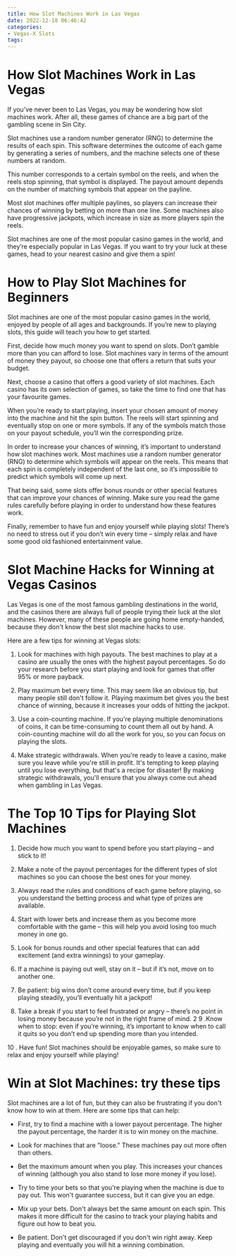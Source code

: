 ```yaml
---
title: How Slot Machines Work in Las Vegas 
date: 2022-12-18 06:46:42
categories:
- Vegas-X Slots
tags:
---
```



#  How Slot Machines Work in Las Vegas 

If you’ve never been to Las Vegas, you may be wondering how slot machines work. After all, these games of chance are a big part of the gambling scene in Sin City. 

Slot machines use a random number generator (RNG) to determine the results of each spin. This software determines the outcome of each game by generating a series of numbers, and the machine selects one of these numbers at random. 

This number corresponds to a certain symbol on the reels, and when the reels stop spinning, that symbol is displayed. The payout amount depends on the number of matching symbols that appear on the payline. 

Most slot machines offer multiple paylines, so players can increase their chances of winning by betting on more than one line. Some machines also have progressive jackpots, which increase in size as more players spin the reels. 

 Slot machines are one of the most popular casino games in the world, and they’re especially popular in Las Vegas. If you want to try your luck at these games, head to your nearest casino and give them a spin!

#  How to Play Slot Machines for Beginners 

Slot machines are one of the most popular casino games in the world, enjoyed by people of all ages and backgrounds. If you’re new to playing slots, this guide will teach you how to get started.

First, decide how much money you want to spend on slots. Don’t gamble more than you can afford to lose. Slot machines vary in terms of the amount of money they payout, so choose one that offers a return that suits your budget.

Next, choose a casino that offers a good variety of slot machines. Each casino has its own selection of games, so take the time to find one that has your favourite games.

When you’re ready to start playing, insert your chosen amount of money into the machine and hit the spin button. The reels will start spinning and eventually stop on one or more symbols. If any of the symbols match those on your payout schedule, you’ll win the corresponding prize.

In order to increase your chances of winning, it’s important to understand how slot machines work. Most machines use a random number generator (RNG) to determine which symbols will appear on the reels. This means that each spin is completely independent of the last one, so it’s impossible to predict which symbols will come up next.

That being said, some slots offer bonus rounds or other special features that can improve your chances of winning. Make sure you read the game rules carefully before playing in order to understand how these features work.

Finally, remember to have fun and enjoy yourself while playing slots! There’s no need to stress out if you don’t win every time – simply relax and have some good old fashioned entertainment value.

#  Slot Machine Hacks for Winning at Vegas Casinos 

Las Vegas is one of the most famous gambling destinations in the world, and the casinos there are always full of people trying their luck at the slot machines. However, many of these people are going home empty-handed, because they don't know the best slot machine hacks to use.

Here are a few tips for winning at Vegas slots:

1. Look for machines with high payouts. The best machines to play at a casino are usually the ones with the highest payout percentages. So do your research before you start playing and look for games that offer 95% or more payback.

2. Play maximum bet every time. This may seem like an obvious tip, but many people still don't follow it. Playing maximum bet gives you the best chance of winning, because it increases your odds of hitting the jackpot.

3. Use a coin-counting machine. If you're playing multiple denominations of coins, it can be time-consuming to count them all out by hand. A coin-counting machine will do all the work for you, so you can focus on playing the slots.

4. Make strategic withdrawals. When you're ready to leave a casino, make sure you leave while you're still in profit. It's tempting to keep playing until you lose everything, but that's a recipe for disaster! By making strategic withdrawals, you'll ensure that you always come out ahead when gambling in Las Vegas.

#  The Top 10 Tips for Playing Slot Machines 

1. Decide how much you want to spend before you start playing – and stick to it!

2. Make a note of the payout percentages for the different types of slot machines so you can choose the best ones for your money.

3. Always read the rules and conditions of each game before playing, so you understand the betting process and what type of prizes are available.

4. Start with lower bets and increase them as you become more comfortable with the game – this will help you avoid losing too much money in one go.

5. Look for bonus rounds and other special features that can add excitement (and extra winnings) to your gameplay.

6. If a machine is paying out well, stay on it – but if it’s not, move on to another one.

7. Be patient: big wins don’t come around every time, but if you keep playing steadily, you’ll eventually hit a jackpot!

8. Take a break if you start to feel frustrated or angry – there’s no point in losing money because you’re not in the right frame of mind.
2  9 .Know when to stop: even if you’re winning, it’s important to know when to call it quits so you don’t end up spending more than you intended. 

10 . Have fun! Slot machines should be enjoyable games, so make sure to relax and enjoy yourself while playing!

#  Win at Slot Machines: try these tips

Slot machines are a lot of fun, but they can also be frustrating if you don't know how to win at them. Here are some tips that can help:

* First, try to find a machine with a lower payout percentage. The higher the payout percentage, the harder it is to win money on the machine.

* Look for machines that are "loose." These machines pay out more often than others.

* Bet the maximum amount when you play. This increases your chances of winning (although you also stand to lose more money if you lose).

* Try to time your bets so that you're playing when the machine is due to pay out. This won't guarantee success, but it can give you an edge.

* Mix up your bets. Don't always bet the same amount on each spin. This makes it more difficult for the casino to track your playing habits and figure out how to beat you.

* Be patient. Don't get discouraged if you don't win right away. Keep playing and eventually you will hit a winning combination.
